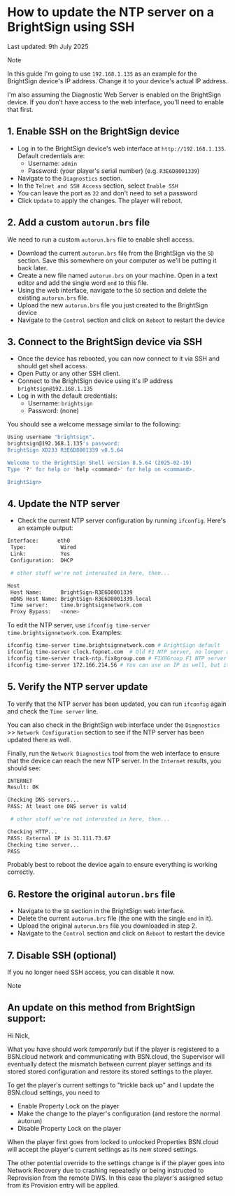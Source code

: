 # How to update the NTP server on a BrightSign using SSH

Last updated: 9th July 2025

> [!NOTE]  
> In this guide I'm going to use `192.168.1.135` as an example for the BrightSign device's IP address. Change it to your device's actual IP address.
>
> I'm also assuming the Diagnostic Web Server is enabled on the BrightSign device. If you don't have access to the web interface, you'll need to enable that first.

## 1. Enable SSH on the BrightSign device

- Log in to the BrightSign device's web interface at `http://192.168.1.135`. Default credentials are:
  - Username: `admin`
  - Password: (your player's serial number) (e.g. `R3E6D8001339`)
- Navigate to the `Diagnostics` section.
- In the `Telnet and SSH Access` section, select `Enable SSH`
- You can leave the port as `22` and don't need to set a password
- Click `Update` to apply the changes. The player will reboot.

## 2. Add a custom `autorun.brs` file

We need to run a custom `autorun.brs` file to enable shell access.

- Download the current `autorun.brs` file from the BrightSign via the `SD` section. Save this somewhere on your computer as we'll be putting it back later.
- Create a new file named `autorun.brs` on your machine. Open in a text editor and add the single word `end` to this file.
- Using the web interface, navigate to the `SD` section and delete the existing `autorun.brs` file.
- Upload the new `autorun.brs` file you just created to the BrightSign device
- Navigate to the `Control` section and click on `Reboot` to restart the device

## 3. Connect to the BrightSign device via SSH

- Once the device has rebooted, you can now connect to it via SSH and should get shell access.
- Open Putty or any other SSH client.
- Connect to the BrightSign device using it's IP address `brightsign@192.168.1.135`
- Log in with the default credentials:
  - Username: `brightsign`
  - Password: (none)

You should see a welcome message similar to the following:

```bash
Using username "brightsign".
brightsign@192.168.1.135's password:
BrightSign XD233 R3E6D8001339 v8.5.64

Welcome to the BrightSign Shell version 8.5.64 (2025-02-19)
Type '?' for help or 'help <command>' for help on <command>.

BrightSign>
```
## 4. Update the NTP server
- Check the current NTP server configuration by running `ifconfig`. Here's an example output:

```bash
Interface:      eth0
 Type:           Wired
 Link:           Yes
 Configuration:  DHCP

 # other stuff we're not interested in here, then...

Host
 Host Name:      BrightSign-R3E6D8001339
 mDNS Host Name: BrightSign-R3E6D8001339.local
 Time server:    time.brightsignnetwork.com
 Proxy Bypass:   <none>
```
To edit the NTP server, use `ifconfig time-server time.brightsignnetwork.com`. Examples:
```bash
ifconfig time-server time.brightsignnetwork.com # BrightSign default
ifconfig time-server clock.fopnet.com  # Old F1 NTP server, no longer available
ifconfig time-server track-ntp.fix8group.com # FIX8Group F1 NTP server
ifconfig time-server 172.166.214.56 # You can use an IP as well, but it's better to use a domain name
```

## 5. Verify the NTP server update
To verify that the NTP server has been updated, you can run `ifconfig` again and check the `Time server` line.

You can also check in the BrightSign web interface under the `Diagnostics` >> `Network Configuration` section to see if the NTP server has been updated there as well.

Finally, run the `Network Diagnostics` tool from the web interface to ensure that the device can reach the new NTP server. In the `Internet` results, you should see: 

```bash
INTERNET
Result: OK

Checking DNS servers...
PASS: At least one DNS server is valid

 # other stuff we're not interested in here, then...

Checking HTTP...
PASS: External IP is 31.111.73.67
Checking time server...
PASS
```

Probably best to reboot the device again to ensure everything is working correctly.

## 6. Restore the original `autorun.brs` file

- Navigate to the `SD` section in the BrightSign web interface.
- Delete the current `autorun.brs` file (the one with the single `end` in it).
- Upload the original `autorun.brs` file you downloaded in step 2.
- Navigate to the `Control` section and click on `Reboot` to restart the device

## 7. Disable SSH (optional)
If you no longer need SSH access, you can disable it now.


> [!NOTE] 
> ## An update on this method from BrightSign support:
> Hi Nick,
>
> What you have should work *temporarily* but if the player is registered to a BSN.cloud network and communicating with BSN.cloud, the Supervisor will eventually detect the mismatch between current player settings and its stored stored configuration and restore its stored settings to the player.
>
> To get the player's current settings to "trickle back up" and I update the BSN.cloud settings, you need to
> - Enable Property Lock on the player
> - Make the change to the player's configuration (and restore the normal autorun)
> - Disable Property Lock on the player
>
> When the player first goes from locked to unlocked Properties BSN.cloud will accept the player's current settings as its new stored settings.
>
> The other potential override to the settings change is if the player goes into Network Recovery due to crashing repeatedly or being instructed to Reprovision from the remote DWS. In this case the player's assigned setup from its Provision entry will be applied. 